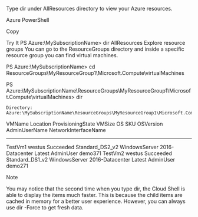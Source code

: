Type dir under AllResources directory to view your Azure resources.

Azure PowerShell

Copy

Try It
PS Azure:\MySubscriptionName> dir AllResources
Explore resource groups
You can go to the ResourceGroups directory and inside a specific resource group you can find virtual machines.

PS Azure:\MySubscriptionName> cd ResourceGroups\MyResourceGroup1\Microsoft.Compute\virtualMachines

PS Azure:\MySubscriptionName\ResourceGroups\MyResourceGroup1\Microsoft.Compute\virtualMachines> dir


    Directory: Azure:\MySubscriptionName\ResourceGroups\MyResourceGroup1\Microsoft.Compute\virtualMachines


VMName    Location   ProvisioningState VMSize          OS            SKU             OSVersion AdminUserName  NetworkInterfaceName
------    --------   ----------------- ------          --            ---             --------- -------------  --------------------
TestVm1   westus     Succeeded         Standard_DS2_v2 WindowsServer 2016-Datacenter Latest    AdminUser      demo371
TestVm2   westus     Succeeded         Standard_DS1_v2 WindowsServer 2016-Datacenter Latest    AdminUser      demo271


 Note

You may notice that the second time when you type dir, the Cloud Shell is able to display the items much faster. This is because the child items are cached in memory for a better user experience. However, you can always use dir -Force to get fresh data.